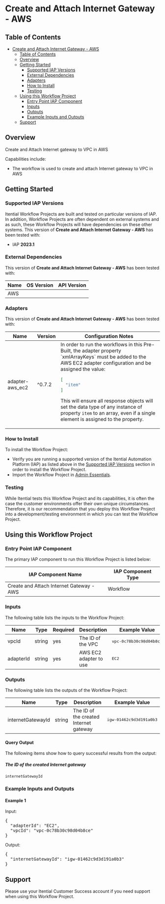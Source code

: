 # Create and Attach Internet Gateway - AWS

## Table of Contents

- [Create and Attach Internet Gateway - AWS](#create-and-attach-internet-gateway---aws)
  - [Table of Contents](#table-of-contents)
  - [Overview](#overview)
  - [Getting Started](#getting-started)
    - [Supported IAP Versions](#supported-iap-versions)
    - [External Dependencies](#external-dependencies)
    - [Adapters](#adapters)
    - [How to Install](#how-to-install)
    - [Testing](#testing)
  - [Using this Workflow Project](#using-this-workflow-project)
    - [Entry Point IAP Component](#entry-point-iap-component)
    - [Inputs](#inputs)
    - [Outputs](#outputs)
    - [Example Inputs and Outputs](#example-inputs-and-outputs)
  - [Support](#support)

## Overview

Create and Attach Internet gateway to VPC in AWS

Capabilities include:
- The workflow is used to create and attach Internet gateway to VPC in AWS


## Getting Started

### Supported IAP Versions

Itential Workflow Projects are built and tested on particular versions of IAP. In addition, Workflow Projects are often dependent on external systems and as such, these Workflow Projects will have dependencies on these other systems. This version of **Create and Attach Internet Gateway - AWS** has been tested with:


- IAP **2023.1**



### External Dependencies

This version of **Create and Attach Internet Gateway - AWS** has been tested with:

<table>
  <thead>
    <tr>
      <th>Name</th>
      <th>OS Version</th>
      <th>API Version</th>
    </tr>
  </thead>
  <tbody>
    <tr>
      <td>AWS</td>
      <td></td>
      <td></td>
    </tr>
  </tbody>
</table>




### Adapters

This version of **Create and Attach Internet Gateway - AWS** has been tested with:

<table>
  <thead>
    <tr>
      <th>Name</th>
      <th>Version</th>
      <th>Configuration Notes</th>
    </tr>
  </thead>
  <tbody>
    <tr>
      <td>adapter-aws_ec2</td>
      <td>^0.7.2</td>
      <td>In order to run the workflows in this Pre-Built, the adapter property `xmlArrayKeys` must be added to the AWS EC2 adapter configuration and be assigned the value:

```json
[
  "item"
]
```

This will ensure all response objects will set the data type of any instance of property `item` to an array, even if a single element is assigned to the property.</td>
    </tr>
  </tbody>
</table>



### How to Install

To install the Workflow Project:

- Verify you are running a supported version of the Itential Automation Platform (IAP) as listed above in the [Supported IAP Versions](#supported-iap-versions) section in order to install the Workflow Project.
- Import the Workflow Project in [Admin Essentials](https://docs.itential.com/docs/importing-a-prebuilt-4).

### Testing

While Itential tests this Workflow Project and its capabilities, it is often the case the customer environments offer their own unique circumstances. Therefore, it is our recommendation that you deploy this Workflow Project into a development/testing environment in which you can test the Workflow Project.

## Using this Workflow Project

### Entry Point IAP Component

The primary IAP component to run this Workflow Project is listed below:

<table>
  <thead>
    <tr>
      <th>IAP Component Name</th>
      <th>IAP Component Type</th>
    </tr>
  </thead>
  <tbody>
      <td>Create and Attach Internet Gateway - AWS</td>
      <td>Workflow</td>
    </tr>
  </tbody>
</table>

### Inputs

The following table lists the inputs to the Workflow Project:

<table>
  <thead>
    <tr>
      <th>Name</th>
      <th>Type</th>
      <th>Required</th>
      <th>Description</th>
      <th>Example Value</th>
    </tr>
  </thead>
  <tbody>
    <tr>
      <td>vpcId</td>
      <td>string</td>
      <td>yes</td>
      <td>The ID of the VPC</td>
      <td><pre lang="json">vpc-0c78b30c98d04b8ce</pre></td>
    </tr>    <tr>
      <td>adapterId</td>
      <td>string</td>
      <td>yes</td>
      <td>AWS EC2 adapter to use</td>
      <td><pre lang="json">EC2</pre></td>
    </tr>
  </tbody>
</table>

  


### Outputs

The following table lists the outputs of the Workflow Project:

<table>
  <thead>
    <tr>
      <th>Name</th>
      <th>Type</th>
      <th>Description</th>
      <th>Example Value</th>
    </tr>
  </thead>
  <tbody>
    <tr>
      <td>internetGatewayId</td>
      <td>string</td>
      <td>The ID of the created Internet gateway</td>
      <td><pre lang="json">igw-01462c9d3d191a0b3</pre></td>
    </tr>
  </tbody>
</table>

  
#### Query Output
    

The following items show how to query successful results from the output:

      
##### The ID of the created Internet gateway

`internetGatewayId`

      
    
    
  



### Example Inputs and Outputs

  
#### Example 1

    
Input:
<pre>{
  "adapterId": "EC2", 
  "vpcId": "vpc-0c78b30c98d04b8ce" 
} </pre>

    
    
Output:
<pre>{
  "internetGatewayId": "igw-01462c9d3d191a0b3" 
} </pre>

    
  


## Support

Please use your Itential Customer Success account if you need support when using this Workflow Project.